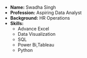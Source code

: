* **Name:** Swadha Singh
* **Profession:** Aspiring Data Analyst
* **Background:** HR Operations
* **Skills:**
    * Advance Excel
    * Data Visualization
    * SQL
    * Power Bi,Tableau
    * Python
